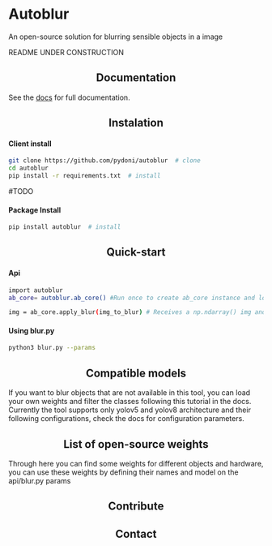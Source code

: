 # Autoblur

An open-source solution for blurring sensible objects in a image

README UNDER CONSTRUCTION
## <div align="center">Documentation</div>

See the [docs](URL) for full documentation.

## <div align="center">Instalation</div>

#### Client install
```bash
git clone https://github.com/pydoni/autoblur  # clone
cd autoblur
pip install -r requirements.txt  # install
```
#TODO
#### Package Install
```bash
pip install autoblur  # install
```

## <div align="center">Quick-start</div>

#### Api
```bash
import autoblur
ab_core= autoblur.ab_core() #Run once to create ab_core instance and load models to your hardware

img = ab_core.apply_blur(img_to_blur) # Receives a np.ndarray() img and returns a image with license plates blurred
```

#### Using blur.py
```bash
python3 blur.py --params
```
## <div align="center">Compatible models</div>
If you want to blur objects that are not available in this tool, you can load your own weights and filter the classes following this tutorial in the docs.
Currently the tool supports only yolov5 and yolov8 architecture and their following configurations, check the docs for configuration parameters.

## <div align="center">List of open-source weights</div>
Through here you can find some weights for different objects and hardware, you can use these weights by defining their names and model on the api/blur.py params

## <div align="center">Contribute</div>
## <div align="center">Contact</div>

